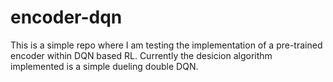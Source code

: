# encoder-dqn

This is a simple repo where I am testing the implementation of a pre-trained encoder within DQN based RL. Currently the desicion algorithm implemented is a simple dueling double DQN.
